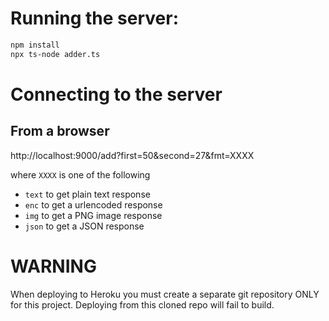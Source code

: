 # Running the server:

```bash
npm install
npx ts-node adder.ts
```

# Connecting to the server

## From a browser

http://localhost:9000/add?first=50&second=27&fmt=XXXX

where `XXXX` is one of the following

* `text` to get plain text response
* `enc` to get a urlencoded response
* `img` to get a PNG image response
* `json` to get a JSON response


# WARNING

When deploying to Heroku you must create a separate git repository ONLY for this project.
Deploying from this cloned repo will fail to build.